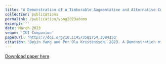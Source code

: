 ```yaml
---
title: "A Demonstration of a Tinkerable Augmentative and Alternative Communication Keyboard"
collection: publications
permalink: /publication/yang2023ademo
excerpt: ''
date: March 2023
venue: 'IUI Companion'
paperurl: 'https://doi.org/10.1145/3581754.3584153'
citation: 'Boyin Yang and Per Ola Kristensson. 2023. A Demonstration of a Tinkerable Augmentative and Alternative Communication Keyboard. In Companion Proceedings of the 28th International Conference on Intelligent User Interfaces (IUI 23 Companion). Association for Computing Machinery, New York, NY, USA, 138–140.'
---
```



[Download paper here](http://boyiny.github.io/files/yang2023ademo.pdf)

